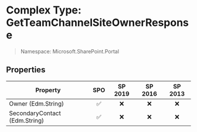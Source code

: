# Complex Type: GetTeamChannelSiteOwnerResponse

> Namespace: Microsoft.SharePoint.Portal

## Properties

Property | SPO | SP 2019 | SP 2016 | SP 2013
----------|:---:|:-------:|:-------:|:-------:
Owner (Edm.String) | ✅ | ❌ | ❌ | ❌
SecondaryContact (Edm.String) | ✅ | ❌ | ❌ | ❌